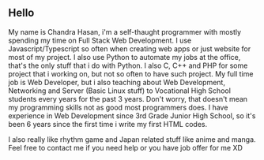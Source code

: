 ## Hello
My name is Chandra Hasan, i'm a self-thaught programmer with mostly spending my time on Full Stack Web Development. I use Javascript/Typescript so often when creating web apps or just website for most of my project. I also use Python to automate my jobs at the office, that's the only stuff that i do with Python. I also C, C++ and PHP for some project that i working on, but not so often to have such project. My full time job is Web Developer, but i also teaching about Web Development, Networking and Server (Basic Linux stuff) to Vocational High School students every years for the past 3 years. Don't worry, that doesn't mean my programming skills not as good most programmers does. I have experience in Web Development since 3rd Grade Junior High School, so it's been 6 years since the first time i write my first HTML codes.

I also really like rhythm game and Japan related stuff like anime and manga. Feel free to contact me if you need help or you have job offer for me XD
